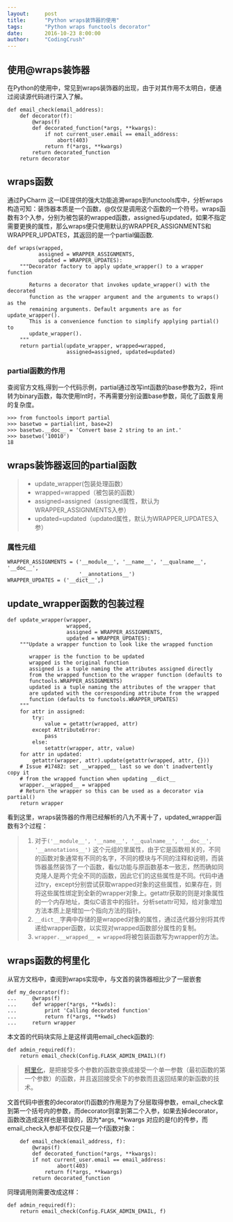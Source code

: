 ```yaml
---
layout:     post
title:      "Python wraps装饰器的使用"
tags:       "Python wraps functools decorator"
date:       2016-10-23 8:00:00
author:     "CodingCrush"
---
```


## 使用@wraps装饰器

在Python的使用中，常见到wraps装饰器的出现，由于对其作用不太明白，便通过阅读源代码进行深入了解。
   
    def email_check(email_address):
        def decorator(f):
            @wraps(f)
            def decorated_function(*args, **kwargs):
                if not current_user.email == email_address:
                    abort(403)
                return f(*args, **kwargs)
            return decorated_function
        return decorator


## wraps函数

通过PyCharm 这一IDE提供的强大功能追溯wraps到functools库中，分析wraps构造可知：装饰器本质是一个函数，@仅仅是调用这个函数的一个符号。wraps函数有3个入参，分别为被包装的wrapped函数，assigned与updated，如果不指定需要更换的属性，那么wraps便只使用默认的WRAPPER_ASSIGNMENTS和WRAPPER_UPDATES，其返回的是一个partial偏函数.

    def wraps(wrapped,
              assigned = WRAPPER_ASSIGNMENTS,
              updated = WRAPPER_UPDATES):
        """Decorator factory to apply update_wrapper() to a wrapper function
    
           Returns a decorator that invokes update_wrapper() with the decorated
           function as the wrapper argument and the arguments to wraps() as the
           remaining arguments. Default arguments are as for update_wrapper().
           This is a convenience function to simplify applying partial() to
           update_wrapper().
        """
        return partial(update_wrapper, wrapped=wrapped,
                       assigned=assigned, updated=updated)
                       
### partial函数的作用

查阅官方文档,得到一个代码示例，partial通过改写int函数的base参数为2，将int转为binary函数，每次使用Int时，不再需要分别设置base参数，简化了函数复用的复杂度。

    >>> from functools import partial
    >>> basetwo = partial(int, base=2)
    >>> basetwo.__doc__ = 'Convert base 2 string to an int.'
    >>> basetwo('10010')
    18
    
## wraps装饰器返回的partial函数
    
>* update_wrapper(包装处理函数）
>* wrapped=wrapped（被包装的函数）
>* assigned=assigned（assigned属性，默认为WRAPPER_ASSIGNMENTS入参）
>* updated=updated（updated属性，默认为WRAPPER_UPDATES入参）

### 属性元组

    WRAPPER_ASSIGNMENTS = ('__module__', '__name__', '__qualname__', '__doc__',
                           '__annotations__')
    WRAPPER_UPDATES = ('__dict__',)

    
## update_wrapper函数的包装过程

    def update_wrapper(wrapper,
                       wrapped,
                       assigned = WRAPPER_ASSIGNMENTS,
                       updated = WRAPPER_UPDATES):
        """Update a wrapper function to look like the wrapped function
    
           wrapper is the function to be updated
           wrapped is the original function
           assigned is a tuple naming the attributes assigned directly
           from the wrapped function to the wrapper function (defaults to
           functools.WRAPPER_ASSIGNMENTS)
           updated is a tuple naming the attributes of the wrapper that
           are updated with the corresponding attribute from the wrapped
           function (defaults to functools.WRAPPER_UPDATES)
        """
        for attr in assigned:
            try:
                value = getattr(wrapped, attr)
            except AttributeError:
                pass
            else:
                setattr(wrapper, attr, value)
        for attr in updated:
            getattr(wrapper, attr).update(getattr(wrapped, attr, {}))
        # Issue #17482: set __wrapped__ last so we don't inadvertently copy it
        # from the wrapped function when updating __dict__
        wrapper.__wrapped__ = wrapped
        # Return the wrapper so this can be used as a decorator via partial()
        return wrapper
    
看到这里，wraps装饰器的作用已经解析的八九不离十了，updated_wrapper函数有3个过程：
> 1. 对于`('__module__', '__name__', '__qualname__', '__doc__', '__annotations__')` 这个元组的里属性，由于它是函数相关的，不同的函数对象通常有不同的名字，不同的模块与不同的注释和说明，而装饰器虽然装饰了一个函数，看似功能与原函数基本一致志，然而确如同克隆人是两个完全不同的函数，因此它们的这些属性是不同。代码中通过try，except分别尝试获取wrapped对象的这些属性，如果存在，则将这些属性绑定到全新的wrapper对象上。getattr获取的则是对象属性的一个内存地址，类似C语言中的指针。分析setattr可知，给对象增加方法本质上是增加一个指向方法的指针。
> 2. `__dict__`字典中存储的是wrapped对象的属性，通过迭代器分别将其传递给wrapper函数，以实现对wrapped函数部分属性的复制。
> 3. `wrapper.__wrapped__ = wrapped`将被包装函数写为wrapper的方法。

## wraps函数的柯里化

从官方文档中，查阅到wraps实现中，与文首的装饰器相比少了一层嵌套

    def my_decorator(f):
    ...     @wraps(f)
    ...     def wrapper(*args, **kwds):
    ...         print 'Calling decorated function'
    ...         return f(*args, **kwds)
    ...     return wrapper
    
本文首的代码块实际上是这样调用email_check函数的:

    def admin_required(f):
        return email_check(Config.FLASK_ADMIN_EMAIL)(f)

>[柯里化][1]，是把接受多个参数的函数变换成接受一个单一参数（最初函数的第一个参数）的函数，并且返回接受余下的参数而且返回结果的新函数的技术。

文首代码中嵌套的decorator(f)函数的作用是为了分层取得参数，email_check拿到第一个括号内的参数，而decorator则拿到第二个入参，如果去掉decorator，函数改造成这样也是错误的，因为*args,  **kwargs 对应的是f()的传参，而email_check入参却不仅仅只是一个f函数对象：

        def email_check(email_address, f):
            @wraps(f)
            def decorated_function(*args, **kwargs):
            if not current_user.email == email_address:
                    abort(403)
                return f(*args, **kwargs)
            return decorated_function

同理调用则需要改成这样：

    def admin_required(f):
        return email_check(Config.FLASK_ADMIN_EMAIL, f)

  [1]: https://zh.wikipedia.org/wiki/%E6%9F%AF%E9%87%8C%E5%8C%96
